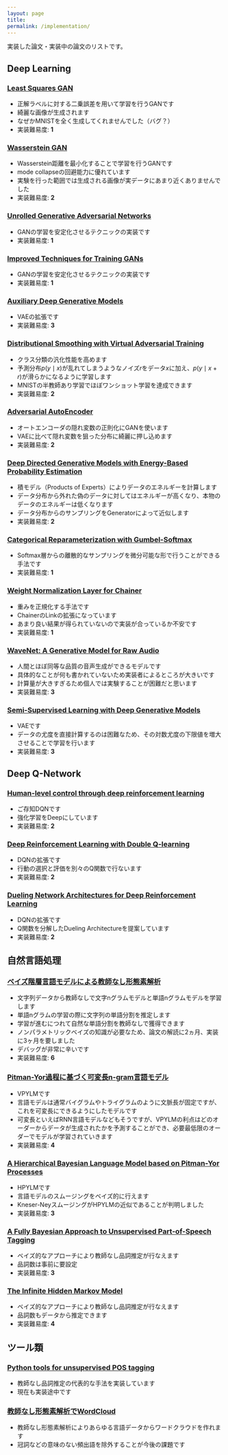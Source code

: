 ```yaml
---
layout: page
title: 
permalink: /implementation/
---
```


実装した論文・実装中の論文のリストです。

## Deep Learning

### [Least Squares GAN](https://github.com/musyoku/LSGAN/)

- 正解ラベルに対する二乗誤差を用いて学習を行うGANです
- 綺麗な画像が生成されます
- なぜかMNISTを全く生成してくれませんでした（バグ？）
- 実装難易度: **1**

### [Wasserstein GAN](https://github.com/musyoku/wasserstein-gan/)

- Wasserstein距離を最小化することで学習を行うGANです
- mode collapseの回避能力に優れています
- 実験を行った範囲では生成される画像が実データにあまり近くありませんでした
- 実装難易度: **2**

### [Unrolled Generative Adversarial Networks](https://github.com/musyoku/unrolled-gan/)

- GANの学習を安定化させるテクニックの実装です
- 実装難易度: **1**

### [Improved Techniques for Training GANs](https://github.com/musyoku/improved-gan/)

- GANの学習を安定化させるテクニックの実装です
- 実装難易度: **1**

### [Auxiliary Deep Generative Models](https://github.com/musyoku/adgm/)

- VAEの拡張です
- 実装難易度: **3**

### [Distributional Smoothing with Virtual Adversarial Training](https://github.com/musyoku/vat/)

- クラス分類の汎化性能を高めます
- 予測分布$p(y \mid x)$が乱れてしまうようなノイズ$r$をデータ$x$に加え、$p(y \mid x+r)$が滑らかになるように学習します
- MNISTの半教師あり学習でほぼワンショット学習を達成できます
- 実装難易度: **2**

### [Adversarial AutoEncoder](https://github.com/musyoku/adversarial-autoencoder/)

- オートエンコーダの隠れ変数の正則化にGANを使います
- VAEに比べて隠れ変数を狙った分布に綺麗に押し込めます
- 実装難易度: **2**

### [Deep Directed Generative Models with Energy-Based Probability Estimation](https://github.com/musyoku/ddgm)

- 積モデル（Products of Experts）によりデータのエネルギーを計算します
- データ分布から外れた偽のデータに対してはエネルギーが高くなり、本物のデータのエネルギーは低くなります
- データ分布からのサンプリングをGeneratorによって近似します
- 実装難易度: **2**

### [Categorical Reparameterization with Gumbel-Softmax](http://musyoku.github.io/2016/11/12/Categorical-Reparameterization-with-Gumbel-Softmax/)

- Softmax層からの離散的なサンプリングを微分可能な形で行うことができる手法です
- 実装難易度: **1**

### [Weight Normalization Layer for Chainer](https://github.com/musyoku/weight-normalization/)

- 重みを正規化する手法です
- ChainerのLinkの拡張になっています
- あまり良い結果が得られていないので実装が合っているか不安です
- 実装難易度: **1**

### [WaveNet: A Generative Model for Raw Audio](https://github.com/musyoku/wavenet/)

- 人間とほぼ同等な品質の音声生成ができるモデルです
- 具体的なことが何も書かれていないため実装者によるところが大きいです
- 計算量が大きすぎるため個人では実験することが困難だと思います
- 実装難易度: **3**

### [Semi-Supervised Learning with Deep Generative Models](https://github.com/musyoku/variational-autoencoder/)

- VAEです
- データの尤度を直接計算するのは困難なため、その対数尤度の下限値を増大させることで学習を行います
- 実装難易度: **3**

## Deep Q-Network

### [Human-level control through deep reinforcement learning](https://github.com/musyoku/deep-q-network/)

- ご存知DQNです
- 強化学習をDeepにしています
- 実装難易度: **2**

### [Deep Reinforcement Learning with Double Q-learning](https://github.com/musyoku/double-dqn/)

- DQNの拡張です
- 行動の選択と評価を別々のQ関数で行ないます
- 実装難易度: **2**

### [Dueling Network Architectures for Deep Reinforcement Learning](https://github.com/musyoku/dueling-network/)

- DQNの拡張です
- Q関数を分解したDueling Architectureを提案しています
- 実装難易度: **2**

## 自然言語処理

### [ベイズ階層言語モデルによる教師なし形態素解析](https://github.com/musyoku/python-npylm/)

- 文字列データから教師なしで文字nグラムモデルと単語nグラムモデルを学習します
- 単語nグラムの学習の際に文字列の単語分割を推定します
- 学習が進むにつれて自然な単語分割を教師なしで獲得できます
- ノンパラメトリックベイズの知識が必要なため、論文の解読に2ヵ月、実装に3ヶ月を要しました
- デバッグが非常に辛いです
- 実装難易度: **6**

### [Pitman-Yor過程に基づく可変長n-gram言語モデル](https://github.com/musyoku/vpylm-python/)

- VPYLMです
- 言語モデルは通常バイグラムやトライグラムのように文脈長が固定ですが、これを可変長にできるようにしたモデルです
- 可変長といえばRNN言語モデルなどもそうですが、VPYLMの利点はどのオーダーからデータが生成されたかを予測することができ、必要最低限のオーダーでモデルが学習されていきます
- 実装難易度: **4**

### [A Hierarchical Bayesian Language Model based on Pitman-Yor Processes](https://github.com/musyoku/hpylm/)

- HPYLMです
- 言語モデルのスムージングをベイズ的に行えます
- Kneser-NeyスムージングがHPYLMの近似であることが判明しました
- 実装難易度: **3**

### [A Fully Bayesian Approach to Unsupervised Part-of-Speech Tagging](https://github.com/musyoku/unsupervised-pos-tagging/tree/master/bayesian-hmm/)

- ベイズ的なアプローチにより教師なし品詞推定が行なえます
- 品詞数は事前に要設定
- 実装難易度: **3**


### [The Infinite Hidden Markov Model](https://github.com/musyoku/unsupervised-pos-tagging/tree/master/infinite-hmm/)

- ベイズ的なアプローチにより教師なし品詞推定が行なえます
- 品詞数もデータから推定できます
- 実装難易度: **4**

## ツール類

### [Python tools for unsupervised POS tagging](https://github.com/musyoku/unsupervised-pos-tagging/)

- 教師なし品詞推定の代表的な手法を実装しています
- 現在も実装途中です

### [教師なし形態素解析でWordCloud](https://github.com/musyoku/unsupervised-wordcloud/)

- 教師なし形態素解析によりあらゆる言語データからワードクラウドを作れます
- 冠詞などの意味のない頻出語を除外することが今後の課題です